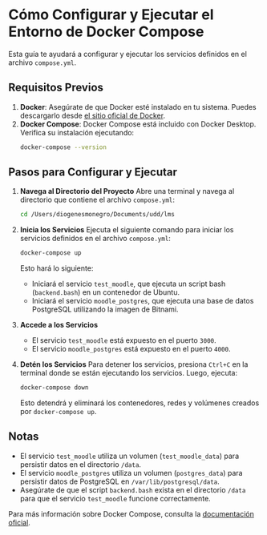 # Cómo Configurar y Ejecutar el Entorno de Docker Compose

Esta guía te ayudará a configurar y ejecutar los servicios definidos en el archivo `compose.yml`.

## Requisitos Previos

1. **Docker**: Asegúrate de que Docker esté instalado en tu sistema. Puedes descargarlo desde [el sitio oficial de Docker](https://www.docker.com/).
2. **Docker Compose**: Docker Compose está incluido con Docker Desktop. Verifica su instalación ejecutando:
    ```bash
    docker-compose --version
    ```

## Pasos para Configurar y Ejecutar

1. **Navega al Directorio del Proyecto**
    Abre una terminal y navega al directorio que contiene el archivo `compose.yml`:
    ```bash
    cd /Users/diogenesmonegro/Documents/udd/lms
    ```

2. **Inicia los Servicios**
    Ejecuta el siguiente comando para iniciar los servicios definidos en el archivo `compose.yml`:
    ```bash
    docker-compose up
    ```
    Esto hará lo siguiente:
    - Iniciará el servicio `test_moodle`, que ejecuta un script bash (`backend.bash`) en un contenedor de Ubuntu.
    - Iniciará el servicio `moodle_postgres`, que ejecuta una base de datos PostgreSQL utilizando la imagen de Bitnami.

3. **Accede a los Servicios**
    - El servicio `test_moodle` está expuesto en el puerto `3000`.
    - El servicio `moodle_postgres` está expuesto en el puerto `4000`.

4. **Detén los Servicios**
    Para detener los servicios, presiona `Ctrl+C` en la terminal donde se están ejecutando los servicios. Luego, ejecuta:
    ```bash
    docker-compose down
    ```
    Esto detendrá y eliminará los contenedores, redes y volúmenes creados por `docker-compose up`.

## Notas

- El servicio `test_moodle` utiliza un volumen (`test_moodle_data`) para persistir datos en el directorio `/data`.
- El servicio `moodle_postgres` utiliza un volumen (`postgres_data`) para persistir datos de PostgreSQL en `/var/lib/postgresql/data`.
- Asegúrate de que el script `backend.bash` exista en el directorio `/data` para que el servicio `test_moodle` funcione correctamente.

Para más información sobre Docker Compose, consulta la [documentación oficial](https://docs.docker.com/compose/).